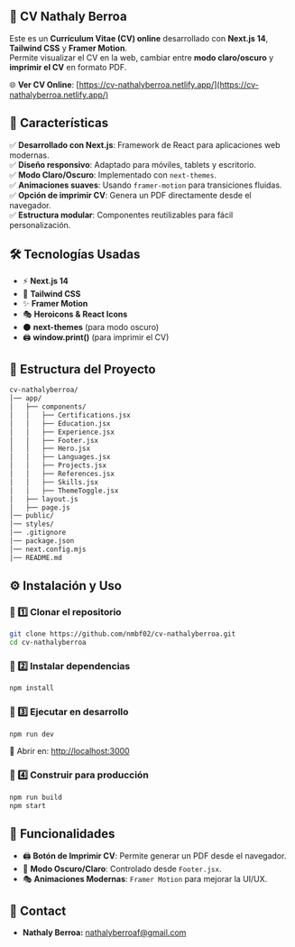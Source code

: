## 📄 CV Nathaly Berroa

Este es un **Currículum Vitae (CV) online** desarrollado con **Next.js 14**, **Tailwind CSS** y **Framer Motion**.  
Permite visualizar el CV en la web, cambiar entre **modo claro/oscuro** y **imprimir el CV** en formato PDF.

🌐 **Ver CV Online**: [https://cv-nathalyberroa.netlify.app/](https://cv-nathalyberroa.netlify.app/)

## 🚀 Características

✅ **Desarrollado con Next.js**: Framework de React para aplicaciones web modernas.  
✅ **Diseño responsivo**: Adaptado para móviles, tablets y escritorio.  
✅ **Modo Claro/Oscuro**: Implementado con `next-themes`.  
✅ **Animaciones suaves**: Usando `framer-motion` para transiciones fluidas.  
✅ **Opción de imprimir CV**: Genera un PDF directamente desde el navegador.  
✅ **Estructura modular**: Componentes reutilizables para fácil personalización.  

## 🛠 Tecnologías Usadas

- ⚡ **Next.js 14**
- 🎨 **Tailwind CSS**
- ✨ **Framer Motion**
- 🎭 **Heroicons & React Icons**
- 🌑 **next-themes** (para modo oscuro)
- 🖨 **window.print()** (para imprimir el CV)

## 📂 Estructura del Proyecto

```bash
cv-nathalyberroa/
│── app/
│   ├── components/
│   │   ├── Certifications.jsx
│   │   ├── Education.jsx
│   │   ├── Experience.jsx
│   │   ├── Footer.jsx
│   │   ├── Hero.jsx
│   │   ├── Languages.jsx
│   │   ├── Projects.jsx
│   │   ├── References.jsx
│   │   ├── Skills.jsx
│   │   ├── ThemeToggle.jsx
│   ├── layout.js
│   ├── page.js
│── public/
│── styles/
│── .gitignore
│── package.json
│── next.config.mjs
│── README.md
```

## ⚙️ Instalación y Uso

### 🔹 1️⃣ Clonar el repositorio

```bash
git clone https://github.com/nmbf02/cv-nathalyberroa.git
cd cv-nathalyberroa
```

### 🔹 2️⃣ Instalar dependencias

```bash
npm install
```

### 🔹 3️⃣ Ejecutar en desarrollo

```bash
npm run dev
```

📌 Abrir en: [http://localhost:3000](http://localhost:3000)

### 🔹 4️⃣ Construir para producción

```bash
npm run build
npm start
```

## 📌 Funcionalidades

- 🖨 **Botón de Imprimir CV**: Permite generar un PDF desde el navegador.
- 🌙 **Modo Oscuro/Claro**: Controlado desde `Footer.jsx`.
- 🎭 **Animaciones Modernas**: `Framer Motion` para mejorar la UI/UX.

## 📧 Contact

- **Nathaly Berroa:** [nathalyberroaf@gmail.com](mailto:nathalyberroaf@gmail.com)
